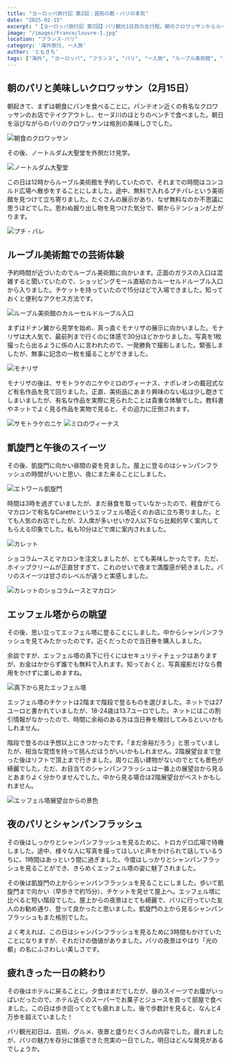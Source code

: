 ```yaml
---
title: "ヨーロッパ旅行記 第2回：芸術の都・パリの本気"
date: "2025-02-15"
excerpt: "【ヨーロッパ旅行記 第2回】パリ観光1日目の全行程。朝のクロワッサンからルーブル美術館でのモナリザ鑑賞、エッフェル塔登頂の苦労と絶景、そして夜のシャンパンフラッシュ観賞まで。凱旋門からの夜景も堪能した4万歩の充実した一日。実際の割引情報や穴場スポットなど、パリ観光の実用的なヒントも満載。"
image: "/images/France/louvre-1.jpg"
location: "フランス-パリ"
category: '海外旅行, 一人旅'
author: 'ともきち'
tags: ["海外", "ヨーロッパ", "フランス", "パリ", "一人旅", "ルーブル美術館", "エッフェル塔", "凱旋門", "美術館", "夜景", "グルメ", "観光スポット", "シャンパンフラッシュ"]
---
```


## 朝のパリと美味しいクロワッサン（2月15日）

朝起きて、まずは朝食にパンを食べることに。パンテオン近くの有名なクロワッサンのお店でテイクアウトし、セーヌ川のほとりのベンチで食べました。朝日を浴びながらのパリのクロワッサンは格別の美味しさでした。

![朝食のクロワッサン](/images/France/croissant.jpg)

その後、ノートルダム大聖堂を外側だけ見学。

![ノートルダム大聖堂](/images/France/notre-dame-2.jpg)

この日は12時からルーブル美術館を予約していたので、それまでの時間はコンコルド広場へ散歩をすることにしました。途中、無料で入れるプチパレという美術館を見つけて立ち寄りました。たくさんの展示があり、なぜ無料なのか不思議に思うほどでした。思わぬ掘り出し物を見つけた気分で、朝からテンションが上がります。

![プチ・パレ](/images/France/petit-palais2.jpg)

## ルーブル美術館での芸術体験

予約時間が近づいたのでルーブル美術館に向かいます。正面のガラスの入口は混雑すると聞いていたので、ショッピングモール直結のカルーセルドルーブル入口から入りました。チケットを持っていたので15分ほどで入場できました。知っておくと便利なアクセス方法です。

![ルーブル美術館のカルーセルドルーブル入口](/images/France/louvre-entrance-2.jpg)

まずはドナン翼から見学を始め、真っ直ぐモナリザの展示に向かいました。モナリザは大人気で、最前列まで行くのに体感で30分ほどかかりました。写真を1枚撮ったら出るように係の人に言われたので、一発勝負で撮影しました。緊張しましたが、無事に記念の一枚を撮ることができました。

![モナリザ](/images/France/mona-lisa.jpg)

モナリザの後は、サモトラケのニケやミロのヴィーナス、ナポレオンの戴冠式など有名作品を見て回りました。正直、美術品にあまり興味のない私は少し飽きてしまいましたが、有名な作品を実際に見られたことは貴重な体験でした。教科書やネットでよく見る作品を実物で見ると、その迫力に圧倒されます。

![サモトラケのニケ](/images/France/nike-1.jpg)
![ミロのヴィーナス](/images/France/venus-de-milo.jpg)

## 凱旋門と午後のスイーツ

その後、凱旋門に向かい昼間の姿を見ました。屋上に登るのはシャンパンフラッシュの時間がいいと思い、夜にまた来ることにしました。

![エトワール凱旋門](/images/France/arc-de-triomphe.jpg)

時間は3時を過ぎていましたが、まだ昼食を取っていなかったので、軽食がてらマカロンで有名なCaretteというエッフェル塔近くのお店に立ち寄りました。とても人気のお店でしたが、2人席が多いせいか2人以下なら比較的早く案内してもらえる印象でした。私も10分ほどで席に案内されました。

![カレット](/images/France/carette.jpg)

ショコラムースとマカロンを注文しましたが、とても美味しかったです。ただ、ホイップクリームが正直甘すぎて、これのせいで夜まで満腹感が続きました。パリのスイーツは甘さのレベルが違うと実感しました。

![カレットのショコラムースとマカロン](/images/France/carette2.jpg)

## エッフェル塔からの眺望

その後、思い立ってエッフェル塔に登ることにしました。中からシャンパンフラッシュを見てみたかったのです。近くだったので当日券を購入しました。

余談ですが、エッフェル塔の真下に行くにはセキュリティチェックはありますが、お金はかからず誰でも無料で入れます。知っておくと、写真撮影だけなら費用をかけずに楽しめますね。

![真下から見たエッフェル塔](/images/France/eiffel-tower5.jpg)

エッフェル塔のチケットは2階まで階段で登るものを選びました。ネットでは27ユーロと書かれていましたが、18-24歳は13.7ユーロでした。ネットにはこの割引情報がなかったので、時間に余裕のある方は当日券を検討してみるといいかもしれません。

階段で登るのは予想以上にきつかったです。「まだ余裕だろう」と思っていましたが、相当な覚悟を持って挑んだほうがいいかもしれません。2階展望台まで登った後はリフトで頂上まで行きました。周りに高い建物がないのでとても景色が綺麗でした。ただ、お目当てのシャンパンフラッシュは一番上の展望台から見るとあまりよく分かりませんでした。中から見る場合は2階展望台がベストかもしれません。

![エッフェル塔展望台からの景色](/images/France/eiffel-tower-view.jpg)

## 夜のパリとシャンパンフラッシュ

その後はしっかりとシャンパンフラッシュを見るために、トロカデロ広場で待機しました。途中、様々な人に写真を撮ってほしいと声をかけられて話しているうちに、1時間はあっという間に過ぎました。今度はしっかりとシャンパンフラッシュを見ることができ、きらめくエッフェル塔の姿に魅了されました。

その後は凱旋門の上からシャンパンフラッシュを見ることにしました。歩いて凱旋門まで向かい（早歩きで約15分）、チケットを見せて屋上へ。エッフェル塔に比べると短い階段でした。屋上からの夜景はとても綺麗で、パリに行っていた友人のお勧め通り、登って良かったと思いました。凱旋門の上から見るシャンパンフラッシュもまた格別でした。

よく考えれば、この日はシャンパンフラッシュを見るために3時間もかけていたことになりますが、それだけの価値がありました。パリの夜景はやはり「光の都」の名にふさわしい美しさです。

## 疲れきった一日の終わり

その後はホテルに戻ることに。夕食はまだでしたが、昼のスイーツでお腹がいっぱいだったので、ホテル近くのスーパーでお菓子とジュースを買って部屋で食べました。この日は歩き回ってとても疲れました。後で歩数計を見ると、なんと4万歩を超えていました！

パリ観光初日は、芸術、グルメ、夜景と盛りだくさんの内容でした。疲れましたが、パリの魅力を存分に体感できた充実の一日でした。明日はどんな発見があるでしょうか。
